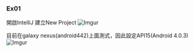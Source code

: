 ### Ex01

開啟IntelliJ 建立New Project
![Imgur](https://i.imgur.com/GO5UJaF.png)

目前在galaxy nexus(android442)上面測式，因此設定API15(Android 4.0.3)
![Imgur](https://i.imgur.com/rWnBmSj.png)
